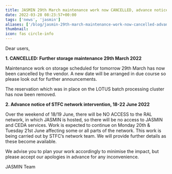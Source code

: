 ```yaml
---
title: JASMIN 29th March maintenance work now CANCELLED, advance notice of network Intervention 18-22 June
date: 2022-03-28 08:23:57+00:00
tags: ['news', 'jasmin']
aliases: ['/blog/jasmin-29th-march-maintenance-work-now-cancelled-advance-notice-of-network-intervention-18-22-june']
thumbnail: 
icon: fas circle-info
---
```


Dear users,


**1. CANCELLED: Further storage maintenance 29th March 2022**


Maintenance work on storage scheduled for tomorrow 29th March has now been cancelled by the vendor. A new date will be arranged in due course so please look out for further announcements.


The reservation which was in place on the LOTUS batch processing cluster has now been removed.


**2. Advance notice of STFC network intervention, 18-22 June 2022**


Over the weekend of 18/19 June, there will be NO ACCESS to the RAL network, in which JASMIN is hosted, so there will be no access to JASMIN and CEDA services. Work is expected to continue on Monday 20th & Tuesday 21st June affecting some or all parts of the network. This work is being carried out by STFC’s network team. We will provide further details as these become available.


We advise you to plan your work accordingly to minimise the impact, but please accept our apologies in advance for any inconvenience.


JASMIN Team


